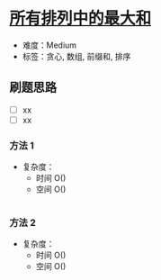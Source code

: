 # [所有排列中的最大和](https://leetcode-cn.com/problems/maximum-sum-obtained-of-any-permutation/)

- 难度：Medium
- 标签：贪心, 数组, 前缀和, 排序

## 刷题思路

- [ ] xx
- [ ] xx

### 方法 1

- 复杂度：
    - 时间 O()
    - 空间 O()

``` js

```

### 方法 2

- 复杂度：
    - 时间 O()
    - 空间 O()

``` js

```
